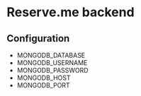 # Reserve.me backend

## Configuration
- MONGODB_DATABASE
- MONGODB_USERNAME
- MONGODB_PASSWORD
- MONGODB_HOST
- MONGODB_PORT
